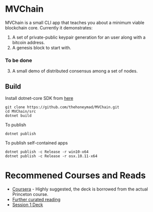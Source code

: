 # MVChain
MVChain is a small CLI app that teaches you about a minimum viable blockchain core. Currently it demonstrates:

1. A set of private-public keypair generation for an user along with a bitcoin address.
2. A genesis block to start with. 

### To be done
3. A small demo of distributed consensus among a set of nodes.


## Build 

Install dotnet-core SDK from [here](https://www.microsoft.com/net/download/macos)
```
git clone https://github.com/thehoneymad/MVChain.git
cd MVChain/src
dotnet build
```
To publish

```
dotnet publish
```

To publish self-contained apps

```
dotnet publish -c Release -r win10-x64
dotnet publish -c Release -r osx.10.11-x64
```

# Recommened Courses and Reads
* [Coursera](https://www.coursera.org/learn/cryptocurrency/home/welcome) - Highly suggested, the deck is borrowed from the actual Princeton course.
* [Further curated reading](https://thehoneymad.gitbooks.io/daily-reading-log/content/Blockchain.html)
* [Session 1 Deck](https://docs.google.com/presentation/d/16NOT-U4dYpNKgCV9qHLNlO0N1TgEaQLZc7lwQBKLc4Q/edit?usp=sharing)
